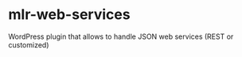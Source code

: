 mlr-web-services
================

WordPress plugin that allows to handle JSON web services (REST or customized)
